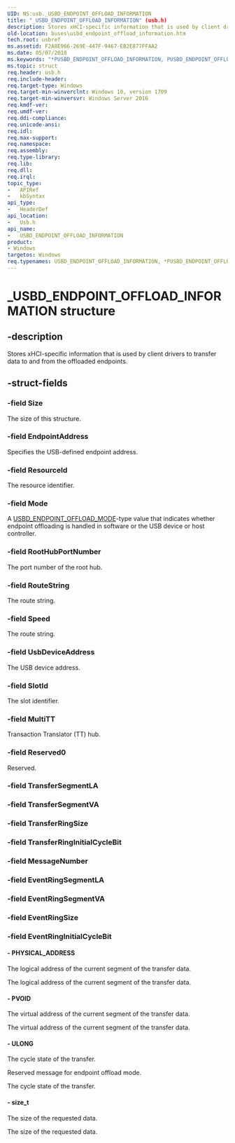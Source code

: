 ```yaml
---
UID: NS:usb._USBD_ENDPOINT_OFFLOAD_INFORMATION
title: "_USBD_ENDPOINT_OFFLOAD_INFORMATION" (usb.h)
description: Stores xHCI-specific information that is used by client drivers to transfer data to and from the offloaded endpoints.
old-location: buses\usbd_endpoint_offload_information.htm
tech.root: usbref
ms.assetid: F2A8E966-269E-447F-9467-EB2E877FFAA2
ms.date: 05/07/2018
ms.keywords: "*PUSBD_ENDPOINT_OFFLOAD_INFORMATION, PUSBD_ENDPOINT_OFFLOAD_INFORMATION, PUSBD_ENDPOINT_OFFLOAD_INFORMATION structure pointer [Buses], USBD_ENDPOINT_OFFLOAD_INFORMATION, USBD_ENDPOINT_OFFLOAD_INFORMATION structure [Buses], _USBD_ENDPOINT_OFFLOAD_INFORMATION, buses.usbd_endpoint_offload_information, usb/PUSBD_ENDPOINT_OFFLOAD_INFORMATION, usb/USBD_ENDPOINT_OFFLOAD_INFORMATION"
ms.topic: struct
req.header: usb.h
req.include-header: 
req.target-type: Windows
req.target-min-winverclnt: Windows 10, version 1709
req.target-min-winversvr: Windows Server 2016
req.kmdf-ver: 
req.umdf-ver: 
req.ddi-compliance: 
req.unicode-ansi: 
req.idl: 
req.max-support: 
req.namespace: 
req.assembly: 
req.type-library: 
req.lib: 
req.dll: 
req.irql: 
topic_type:
-	APIRef
-	kbSyntax
api_type:
-	HeaderDef
api_location:
-	Usb.h
api_name:
-	USBD_ENDPOINT_OFFLOAD_INFORMATION
product:
- Windows
targetos: Windows
req.typenames: USBD_ENDPOINT_OFFLOAD_INFORMATION, *PUSBD_ENDPOINT_OFFLOAD_INFORMATION
---
```


# _USBD_ENDPOINT_OFFLOAD_INFORMATION structure


## -description


Stores xHCI-specific information that is used by client drivers to transfer data to and from the offloaded endpoints.


## -struct-fields




### -field Size

The size of this structure.


### -field EndpointAddress

Specifies the USB-defined endpoint address. 


### -field ResourceId

The resource identifier.


### -field Mode

A <a href="https://msdn.microsoft.com/577B2B5E-934E-4354-B6FF-FDFE9D1144D7">USBD_ENDPOINT_OFFLOAD_MODE</a>-type value that indicates whether endpoint offloading is handled in software or the USB device or host controller.


### -field RootHubPortNumber

The port number of the root hub.


### -field RouteString

The route string.


### -field Speed

The route string.


### -field UsbDeviceAddress

The USB device address.


### -field SlotId

The slot identifier.


### -field MultiTT

Transaction Translator (TT) hub. 


### -field Reserved0

Reserved.


### -field TransferSegmentLA

 


### -field TransferSegmentVA

 


### -field TransferRingSize

 


### -field TransferRingInitialCycleBit

 


### -field MessageNumber

 


### -field EventRingSegmentLA

 


### -field EventRingSegmentVA

 


### -field EventRingSize

 


### -field EventRingInitialCycleBit

 




#### - PHYSICAL_ADDRESS

The logical address of the current segment of the transfer data.

The logical address of the current segment of the transfer data.


#### - PVOID

The virtual address of the current segment of the transfer data.

The virtual address of the current segment of the transfer data.


#### - ULONG

The cycle state of the transfer.

Reserved message for endpoint offload mode.


The cycle state of the transfer.


#### - size_t

The size of the requested data.

The size of the requested data.

